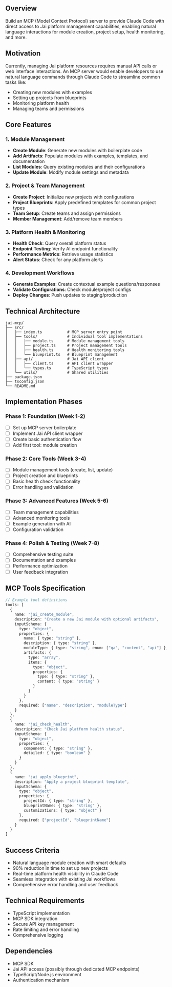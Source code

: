 ## Overview
Build an MCP (Model Context Protocol) server to provide Claude Code with direct access to Jai platform management capabilities, enabling natural language interactions for module creation, project setup, health monitoring, and more.

## Motivation
Currently, managing Jai platform resources requires manual API calls or web interface interactions. An MCP server would enable developers to use natural language commands through Claude Code to streamline common tasks like:
- Creating new modules with examples
- Setting up projects from blueprints
- Monitoring platform health
- Managing teams and permissions

## Core Features

### 1. Module Management
- **Create Module**: Generate new modules with boilerplate code
- **Add Artifacts**: Populate modules with examples, templates, and documentation
- **List Modules**: Query existing modules and their configurations
- **Update Module**: Modify module settings and metadata

### 2. Project & Team Management
- **Create Project**: Initialize new projects with configurations
- **Project Blueprints**: Apply predefined templates for common project types
- **Team Setup**: Create teams and assign permissions
- **Member Management**: Add/remove team members

### 3. Platform Health & Monitoring
- **Health Check**: Query overall platform status
- **Endpoint Testing**: Verify AI endpoint functionality
- **Performance Metrics**: Retrieve usage statistics
- **Alert Status**: Check for any platform alerts

### 4. Development Workflows
- **Generate Examples**: Create contextual example questions/responses
- **Validate Configurations**: Check module/project configs
- **Deploy Changes**: Push updates to staging/production

## Technical Architecture

```
jai-mcp/
├── src/
│   ├── index.ts           # MCP server entry point
│   ├── tools/             # Individual tool implementations
│   │   ├── module.ts      # Module management tools
│   │   ├── project.ts     # Project management tools
│   │   ├── health.ts      # Health monitoring tools
│   │   └── blueprint.ts   # Blueprint management
│   ├── api/               # Jai API client
│   │   ├── client.ts      # API client wrapper
│   │   └── types.ts       # TypeScript types
│   └── utils/             # Shared utilities
├── package.json
├── tsconfig.json
└── README.md
```

## Implementation Phases

### Phase 1: Foundation (Week 1-2)
- [ ] Set up MCP server boilerplate
- [ ] Implement Jai API client wrapper
- [ ] Create basic authentication flow
- [ ] Add first tool: module creation

### Phase 2: Core Tools (Week 3-4)
- [ ] Module management tools (create, list, update)
- [ ] Project creation and blueprints
- [ ] Basic health check functionality
- [ ] Error handling and validation

### Phase 3: Advanced Features (Week 5-6)
- [ ] Team management capabilities
- [ ] Advanced monitoring tools
- [ ] Example generation with AI
- [ ] Configuration validation

### Phase 4: Polish & Testing (Week 7-8)
- [ ] Comprehensive testing suite
- [ ] Documentation and examples
- [ ] Performance optimization
- [ ] User feedback integration

## MCP Tools Specification

```typescript
// Example tool definitions
tools: [
  {
    name: "jai_create_module",
    description: "Create a new Jai module with optional artifacts",
    inputSchema: {
      type: "object",
      properties: {
        name: { type: "string" },
        description: { type: "string" },
        moduleType: { type: "string", enum: ["qa", "content", "api"] },
        artifacts: { 
          type: "array",
          items: {
            type: "object",
            properties: {
              type: { type: "string" },
              content: { type: "string" }
            }
          }
        }
      },
      required: ["name", "description", "moduleType"]
    }
  },
  {
    name: "jai_check_health",
    description: "Check Jai platform health status",
    inputSchema: {
      type: "object",
      properties: {
        component: { type: "string" },
        detailed: { type: "boolean" }
      }
    }
  },
  {
    name: "jai_apply_blueprint",
    description: "Apply a project blueprint template",
    inputSchema: {
      type: "object",
      properties: {
        projectId: { type: "string" },
        blueprintName: { type: "string" },
        customizations: { type: "object" }
      },
      required: ["projectId", "blueprintName"]
    }
  }
]
```

## Success Criteria
- Natural language module creation with smart defaults
- 90% reduction in time to set up new projects
- Real-time platform health visibility in Claude Code
- Seamless integration with existing Jai workflows
- Comprehensive error handling and user feedback

## Technical Requirements
- TypeScript implementation
- MCP SDK integration
- Secure API key management
- Rate limiting and error handling
- Comprehensive logging

## Dependencies
- MCP SDK
- Jai API access (possibly through dedicated MCP endpoints)
- TypeScript/Node.js environment
- Authentication mechanism